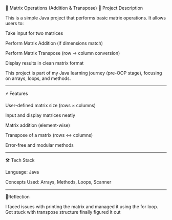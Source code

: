 📌 Matrix Operations (Addition & Transpose)
📝 Project Description

This is a simple Java project that performs basic matrix operations.
It allows users to:

Take input for two matrices

Perform Matrix Addition (if dimensions match)

Perform Matrix Transpose (row → column conversion)

Display results in clean matrix format

This project is part of my Java learning journey (pre-OOP stage), focusing on arrays, loops, and methods.

---

⚡ Features

User-defined matrix size (rows × columns)

Input and display matrices neatly

Matrix addition (element-wise)

Transpose of a matrix (rows ↔ columns)

Error-free and modular methods

---

🛠️ Tech Stack

Language: Java

Concepts Used: Arrays, Methods, Loops, Scanner

---

📝Reflection
 
 I faced issues with  printing the matrix and managed it using the for loop.
 Got stuck with transpose structure finally figured it out 

